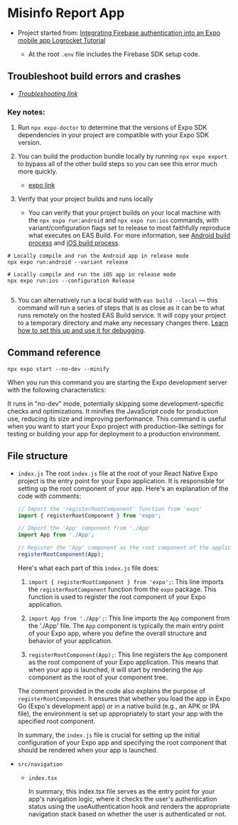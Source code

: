 # Misinfo Report App

- Project started from: [Integrating Firebase authentication into an Expo mobile app Logrocket Tutorial](https://blog.logrocket.com/integrating-firebase-authentication-expo-mobile-app/)

	- At the root `.env` file includes the Firebase SDK setup code.
## Troubleshoot build errors and crashes
- [_Troubleshooting link_](https://docs.expo.dev/build-reference/troubleshooting/)

### Key notes:

1. Run `npx expo-doctor` to determine that the versions of Expo SDK dependencies in your project are compatible with your Expo SDK version.

3. You can build the production bundle locally by running `npx expo export` to bypass all of the other build steps so you can see this error much more quickly.
	- [expo link](https://docs.expo.dev/build-reference/troubleshooting/#verify-that-your-javascript-bundles-locally)
	
4. Verify that your project builds and runs locally
	- You can verify that your project builds on your local machine with the `npx expo run:android` and `npx expo run:ios` commands, with variant/configuration flags set to release to most faithfully reproduce what executes on EAS Build. For more information, see [Android build process](https://docs.expo.dev/build-reference/android-builds/) and [iOS build process](https://docs.expo.dev/build-reference/ios-builds/).
	
```
# Locally compile and run the Android app in release mode
npx expo run:android --variant release

# Locally compile and run the iOS app in release mode
npx expo run:ios --configuration Release
	
```

5. You can alternatively run a local build with `eas build --local` — this command will run a series of steps that is as close as it can be to what runs remotely on the hosted EAS Build service. It will copy your project to a temporary directory and make any necessary changes there. [Learn how to set this up and use it for debugging](https://docs.expo.dev/build-reference/local-builds/#using-local-builds-for-debugging).

## Command reference

```
npx expo start --no-dev --minify
```

When you run this command you are starting the Expo development server with the following characteristics:

It runs in "no-dev" mode, potentially skipping some development-specific checks and optimizations.
It minifies the JavaScript code for production use, reducing its size and improving performance.
This command is useful when you want to start your Expo project with production-like settings for testing or building your app for deployment to a production environment.

## File structure

- `index.js`
	The root `index.js` file at the root of your React Native Expo project is the entry point for your Expo application. It is responsible for setting up the root component of your app. Here's an explanation of the code with comments:

	```javascript
	// Import the 'registerRootComponent' function from 'expo'
	import { registerRootComponent } from 'expo';

	// Import the 'App' component from './App'
	import App from './App';

	// Register the 'App' component as the root component of the application
	registerRootComponent(App);
	```

	Here's what each part of this `index.js` file does:

	1. `import { registerRootComponent } from 'expo';`: This line imports the `registerRootComponent` function from the `expo` package. This function is used to register the root component of your Expo application.

	2. `import App from './App';`: This line imports the `App` component from the './App' file. The `App` component is typically the main entry point of your Expo app, where you define the overall structure and behavior of your application.

	3. `registerRootComponent(App);`: This line registers the `App` component as the root component of your Expo application. This means that when your app is launched, it will start by rendering the `App` component as the root of your component tree.

	The comment provided in the code also explains the purpose of `registerRootComponent`. It ensures that whether you load the app in Expo Go (Expo's development app) or in a native build (e.g., an APK or IPA file), the environment is set up appropriately to start your app with the specified root component.

	In summary, the `index.js` file is crucial for setting up the initial configuration of your Expo app and specifying the root component that should be rendered when your app is launched.
	
- `src/navigation`

	- `index.tsx`
	
		In summary, this index.tsx file serves as the entry point for your app's navigation logic, where it checks the user's authentication status using the useAuthentication hook and renders the appropriate navigation stack based on whether the user is authenticated or not.
